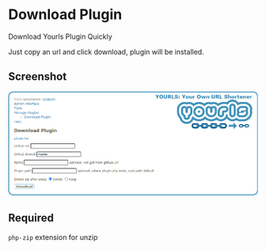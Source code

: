 Download Plugin
================

Download Yourls Plugin Quickly

Just copy an url and click download, plugin will be installed.

## Screenshot

![](./screenshot.png)

## Required

`php-zip` extension for unzip
